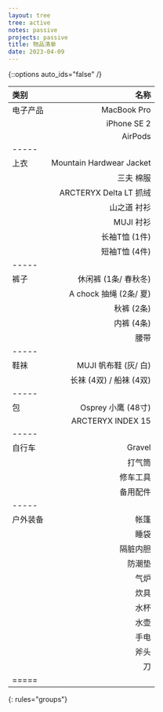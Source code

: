 ```yaml
---
layout: tree
tree: active
notes: passive
projects: passive
title: 物品清单
date: 2023-04-09
---
```



{::options auto_ids="false" /}


| 类别       | 名称                                 |
|:-----------|-------------------------------------:|
| 电子产品   | MacBook Pro                          |
|            | iPhone SE 2                          |
|            | AirPods                              |
|-----
| 上衣       | Mountain Hardwear Jacket             |
|            | 三夫 棉服                            | 
|            | ARCTERYX Delta LT 抓绒               |
|            | 山之道 衬衫                          |
|            | MUJI 衬衫                            |
|            | 长袖T恤 (1件)                        |
|            | 短袖T恤 (4件)                        |
|-----
| 裤子       | 休闲裤 (1条/ 春秋冬)                 | 
|            | A chock 抽绳 (2条/ 夏)               |
|            | 秋裤 (2条)                           |
|            | 内裤 (4条)                           |
|            | 腰带                                 |
|-----
| 鞋袜       | MUJI 帆布鞋 (灰/ 白)                 |
|            | 长袜 (4双) / 船袜 (4双)              |
|-----
| 包         | Osprey 小鹰 (48寸)                   |
|            | ARCTERYX INDEX 15                    |
|-----
| 自行车     | Gravel                               |
|            | 打气筒                               |
|            | 修车工具                             |
|            | 备用配件                             |
|-----
| 户外装备   | 帐篷                                 |
|            | 睡袋                                 |
|            | 隔脏内胆                             |
|            | 防潮垫                               |
|            | 气炉                                 |
|            | 炊具                                 |
|            | 水杯                                 |
|            | 水壶                                 |
|            | 手电                                 |
|            | 斧头                                 |
|            | 刀                                   |
|=====
{: rules="groups"}

